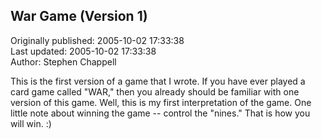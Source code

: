 ## War Game (Version 1)  
Originally published: 2005-10-02 17:33:38  
Last updated: 2005-10-02 17:33:38  
Author: Stephen Chappell  
  
This is the first version of a game that I wrote. If you have ever played a card game called "WAR," then you already should be familiar with one version of this game. Well, this is my first interpretation of the game. One little note about winning the game -- control the "nines." That is how you will win. :)